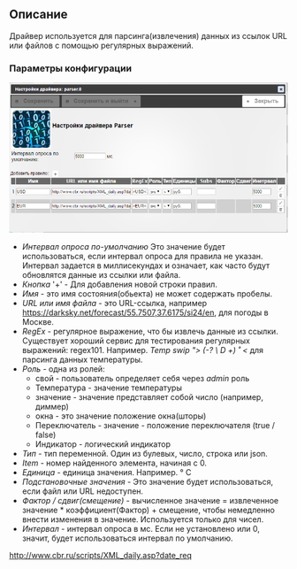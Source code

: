 ## Описание

Драйвер используется для парсинга(извлечения) данных из ссылок URL или файлов с помощью регулярных выражений.

### Параметры конфигурации
![iobroker.parser - driver settings](img/parser_0.png)
- *Интервал опроса по-умолчанию* Это значение будет использоваться, если интервал опроса для правила не указан. Интервал задается в миллисекундах и означает, как часто будут обновлятся данные из ссылки или файла.
- *Кнопка* '+' - Для добавления новой строки правил.
- *Имя* - это имя состояния(обьекта) не может содержать пробелы.
- *URL или имя файла* - это URL-ссылка, например https://darksky.net/forecast/55.7507,37.6175/si24/en, для погоды в Москве.
- *RegEx* - регулярное выражение, что бы извлечь данные из ссылки. Существует хороший сервис для тестирования регулярных выражений: regex101. Например. *Temp swip "> (-? \ D +) ˚ <* для парсинга данных температуры.
- *Роль* - одна из ролей:
    - свой - пользователь определяет себя через *admin* роль
    - Температура - значение температуры
    - значение - значение представляет собой число (например, диммер)
    - окна - это значение положение окна(шторы)
    - Переключатель - значение - положение переключателя (true / false)
    - Индикатор - логический индикатор
- *Тип* - тип переменной. Один из булевых, число, строка или json.
- *Item* - номер найденного элемента, начиная с 0.
- *Единица* - единица значения. Например. ° С
- *Подстановочные значения* - Это значение будет использоваться, если файл или URL недоступен.
- *Фактор / сдвиг(смещение)* - вычисленное значение = извлеченное значение * коэффициент(Фактор) + смещение, чтобы немедленно внести изменения в значение. Используется только для чисел.
- *Интервал* - интервал опроса в мс. Если не установлено или 0, значит, будет использоваться интервал по умолчанию.



http://www.cbr.ru/scripts/XML_daily.asp?date_req
